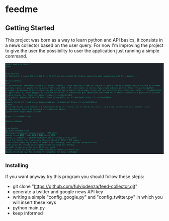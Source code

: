 # feedme

## Getting Started

This project was born as a way to learn python and API basics, it consists
in a news collector based on the user query.
For now I'm improving the project to give the user the possibility to user the
application just running a simple command.

![Screeshot of the program execution](./doc/feed-collector_demo.png)

### Installing
If you want anyway try this program you should follow these steps:

* git clone "https://github.com/fulviodenza/feed-collector.git"
* generate a twitter and google news API key
* writing a simple "config_google.py" and "config_twitter.py" in which you will insert these keys
* python main.py
* keep informed
